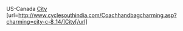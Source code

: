 US-Canada
 <a href="http://www.cyclesouthindia.com/Coachhandbagcharming.asp?charming=city-c-8_14/" >City</a>
[url=http://www.cyclesouthindia.com/Coachhandbagcharming.asp?charming=city-c-8_14/]City[/url]